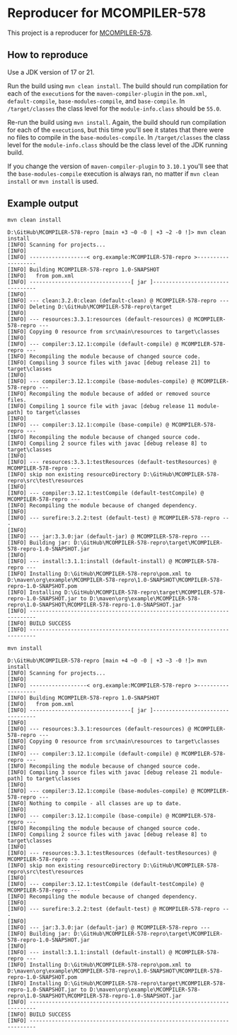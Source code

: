 # Reproducer for MCOMPILER-578

This project is a reproducer for [MCOMPILER-578](https://issues.apache.org/jira/browse/MCOMPILER-578).

## How to reproduce

Use a JDK version of 17 or 21.

Run the build using `mvn clean install`. The build should run compilation for each of the `execution`s for the
`maven-compiler-plugin` in the `pom.xml`, `default-compile`, `base-modules-compile`, and `base-compile`. 
In `/target/classes` the class level for the `module-info.class` should be `55.0`.

Re-run the build using `mvn install`. Again, the build should run compilation for each of the `execution`s, but this
time you'll see it states that there were no files to compile in the `base-modules-compile`. In `/target/classes` the
class level for the `module-info.class` should be the class level of the JDK running build.

If you change the version of `maven-compiler-plugin` to `3.10.1` you'll see that the `base-modules-compile` execution
is always ran, no matter if `mvn clean install` or `mvn install` is used.

## Example output

`mvn clean install`

```
D:\GitHub\MCOMPILER-578-repro [main +3 ~0 -0 | +3 ~2 -0 !]> mvn clean install
[INFO] Scanning for projects...
[INFO]
[INFO] ------------------< org.example:MCOMPILER-578-repro >-------------------
[INFO] Building MCOMPILER-578-repro 1.0-SNAPSHOT
[INFO]   from pom.xml
[INFO] --------------------------------[ jar ]---------------------------------
[INFO]
[INFO] --- clean:3.2.0:clean (default-clean) @ MCOMPILER-578-repro ---
[INFO] Deleting D:\GitHub\MCOMPILER-578-repro\target
[INFO]
[INFO] --- resources:3.3.1:resources (default-resources) @ MCOMPILER-578-repro ---
[INFO] Copying 0 resource from src\main\resources to target\classes
[INFO]
[INFO] --- compiler:3.12.1:compile (default-compile) @ MCOMPILER-578-repro ---
[INFO] Recompiling the module because of changed source code.
[INFO] Compiling 3 source files with javac [debug release 21] to target\classes
[INFO]
[INFO] --- compiler:3.12.1:compile (base-modules-compile) @ MCOMPILER-578-repro ---
[INFO] Recompiling the module because of added or removed source files.
[INFO] Compiling 1 source file with javac [debug release 11 module-path] to target\classes
[INFO]
[INFO] --- compiler:3.12.1:compile (base-compile) @ MCOMPILER-578-repro ---
[INFO] Recompiling the module because of changed source code.
[INFO] Compiling 2 source files with javac [debug release 8] to target\classes
[INFO]
[INFO] --- resources:3.3.1:testResources (default-testResources) @ MCOMPILER-578-repro ---
[INFO] skip non existing resourceDirectory D:\GitHub\MCOMPILER-578-repro\src\test\resources
[INFO]
[INFO] --- compiler:3.12.1:testCompile (default-testCompile) @ MCOMPILER-578-repro ---
[INFO] Recompiling the module because of changed dependency.
[INFO]
[INFO] --- surefire:3.2.2:test (default-test) @ MCOMPILER-578-repro ---
[INFO]
[INFO] --- jar:3.3.0:jar (default-jar) @ MCOMPILER-578-repro ---
[INFO] Building jar: D:\GitHub\MCOMPILER-578-repro\target\MCOMPILER-578-repro-1.0-SNAPSHOT.jar
[INFO]
[INFO] --- install:3.1.1:install (default-install) @ MCOMPILER-578-repro ---
[INFO] Installing D:\GitHub\MCOMPILER-578-repro\pom.xml to D:\maven\org\example\MCOMPILER-578-repro\1.0-SNAPSHOT\MCOMPILER-578-repro-1.0-SNAPSHOT.pom
[INFO] Installing D:\GitHub\MCOMPILER-578-repro\target\MCOMPILER-578-repro-1.0-SNAPSHOT.jar to D:\maven\org\example\MCOMPILER-578-repro\1.0-SNAPSHOT\MCOMPILER-578-repro-1.0-SNAPSHOT.jar
[INFO] ------------------------------------------------------------------------
[INFO] BUILD SUCCESS
[INFO] ------------------------------------------------------------------------
```

`mvn install`

```
D:\GitHub\MCOMPILER-578-repro [main +4 ~0 -0 | +3 ~3 -0 !]> mvn install
[INFO] Scanning for projects...
[INFO]
[INFO] ------------------< org.example:MCOMPILER-578-repro >-------------------
[INFO] Building MCOMPILER-578-repro 1.0-SNAPSHOT
[INFO]   from pom.xml
[INFO] --------------------------------[ jar ]---------------------------------
[INFO]
[INFO] --- resources:3.3.1:resources (default-resources) @ MCOMPILER-578-repro ---
[INFO] Copying 0 resource from src\main\resources to target\classes
[INFO]
[INFO] --- compiler:3.12.1:compile (default-compile) @ MCOMPILER-578-repro ---
[INFO] Recompiling the module because of changed source code.
[INFO] Compiling 3 source files with javac [debug release 21 module-path] to target\classes
[INFO]
[INFO] --- compiler:3.12.1:compile (base-modules-compile) @ MCOMPILER-578-repro ---
[INFO] Nothing to compile - all classes are up to date.
[INFO]
[INFO] --- compiler:3.12.1:compile (base-compile) @ MCOMPILER-578-repro ---
[INFO] Recompiling the module because of changed source code.
[INFO] Compiling 2 source files with javac [debug release 8] to target\classes
[INFO]
[INFO] --- resources:3.3.1:testResources (default-testResources) @ MCOMPILER-578-repro ---
[INFO] skip non existing resourceDirectory D:\GitHub\MCOMPILER-578-repro\src\test\resources
[INFO]
[INFO] --- compiler:3.12.1:testCompile (default-testCompile) @ MCOMPILER-578-repro ---
[INFO] Recompiling the module because of changed dependency.
[INFO]
[INFO] --- surefire:3.2.2:test (default-test) @ MCOMPILER-578-repro ---
[INFO]
[INFO] --- jar:3.3.0:jar (default-jar) @ MCOMPILER-578-repro ---
[INFO] Building jar: D:\GitHub\MCOMPILER-578-repro\target\MCOMPILER-578-repro-1.0-SNAPSHOT.jar
[INFO]
[INFO] --- install:3.1.1:install (default-install) @ MCOMPILER-578-repro ---
[INFO] Installing D:\GitHub\MCOMPILER-578-repro\pom.xml to D:\maven\org\example\MCOMPILER-578-repro\1.0-SNAPSHOT\MCOMPILER-578-repro-1.0-SNAPSHOT.pom
[INFO] Installing D:\GitHub\MCOMPILER-578-repro\target\MCOMPILER-578-repro-1.0-SNAPSHOT.jar to D:\maven\org\example\MCOMPILER-578-repro\1.0-SNAPSHOT\MCOMPILER-578-repro-1.0-SNAPSHOT.jar
[INFO] ------------------------------------------------------------------------
[INFO] BUILD SUCCESS
[INFO] ------------------------------------------------------------------------
```
